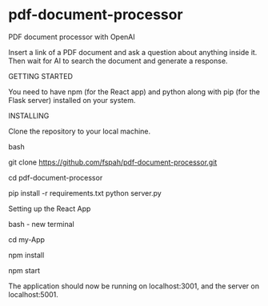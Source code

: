 # pdf-document-processor

PDF document processor with OpenAI

Insert a link of a PDF document and ask a question about anything inside it. Then wait for AI to search the document and generate a response.

GETTING STARTED

You need to have npm (for the React app) and python along with pip (for the Flask server) installed on your system.


INSTALLING

Clone the repository to your local machine.

bash

git clone https://github.com/fspah/pdf-document-processor.git

cd pdf-document-processor

pip install -r requirements.txt
python server.py

Setting up the React App

bash - new terminal

cd my-App

npm install

npm start

The application should now be running on localhost:3001, and the server on localhost:5001.
    
